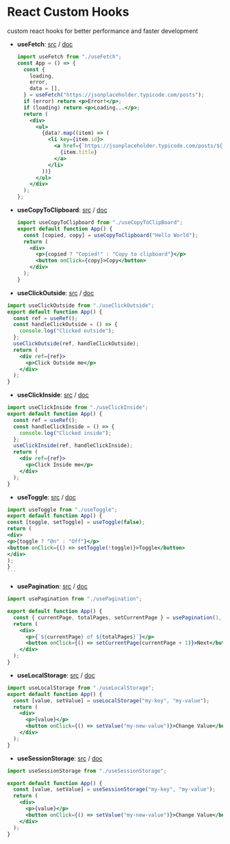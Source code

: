 # React Custom Hooks

custom react hooks for better performance and faster development

- **useFetch**:
  [src](https://github.com/oreste-abizera/react-custom-hooks/blob/main/src/hooks/useFetch/useFetch.jsx)
  /
  [doc](https://github.com/oreste-abizera/react-custom-hooks/blob/main/docs/useFetch.md)

  ```jsx
  import useFetch from "./useFetch";
  const App = () => {
    const {
      loading,
      error,
      data = [],
    } = useFetch("https://jsonplaceholder.typicode.com/posts");
    if (error) return <p>Error!</p>;
    if (loading) return <p>Loading...</p>;
    return (
      <div>
        <ul>
          {data?.map((item) => (
            <li key={item.id}>
              <a href={`https://jsonplaceholder.typicode.com/posts/${item.id}`}>
                {item.title}
              </a>
            </li>
          ))}
        </ul>
      </div>
    );
  };
  ```

- **useCopyToClipboard**:
  [src](https://github.com/oreste-abizera/react-custom-hooks/blob/main/src/hooks/useCopyToClipboard/useCopyToClipboard.jsx) / [doc](https://github.com/oreste-abizera/react-custom-hooks/blob/main/docs/useCopyToClipboard.md)

  ```jsx
  import useCopyToClipboard from "./useCopyToClipBoard";
  export default function App() {
    const [copied, copy] = useCopyToClipboard("Hello World");
    return (
      <div>
        <p>{copied ? "Copied!" : "Copy to clipboard"}</p>
        <button onClick={copy}>Copy</button>
      </div>
    );
  }
  ```

- **useClickOutside**:
  [src](https://github.com/oreste-abizera/react-custom-hooks/blob/main/src/hooks/useClickOutside/useClickOutside.jsx) / [doc](https://github.com/oreste-abizera/react-custom-hooks/blob/main/docs/useClickOutside.md)

```jsx
import useClickOutside from "./useClickOutside";
export default function App() {
  const ref = useRef();
  const handleClickOutside = () => {
    console.log("Clicked outside");
  };
  useClickOutside(ref, handleClickOutside);
  return (
    <div ref={ref}>
      <p>Click Outside me</p>
    </div>
  );
}
```

- **useClickInside**:
  [src](https://github.com/oreste-abizera/react-custom-hooks/blob/main/src/hooks/useClickInside/useClickInside.jsx) / [doc](https://github.com/oreste-abizera/react-custom-hooks/blob/main/docs/useClickInside.md)

```jsx
import useClickInside from "./useClickInside";
export default function App() {
  const ref = useRef();
  const handleClickInside = () => {
    console.log("Clicked inside");
  };
  useClickInside(ref, handleClickInside);
  return (
    <div ref={ref}>
      <p>Click Inside me</p>
    </div>
  );
}
```

- **useToggle**:
  [src](https://github.com/oreste-abizera/react-custom-hooks/blob/main/src/hooks/useToggle/useToggle.jsx) / [doc](https://github.com/oreste-abizera/react-custom-hooks/blob/main/docs/useToggle.md)

````jsx
import useToggle from "./useToggle";
export default function App() {
const [toggle, setToggle] = useToggle(false);
return (
<div>
<p>{toggle ? "On" : "Off"}</p>
<button onClick={() => setToggle(!toggle)}>Toggle</button>
</div>
);
}
```
````

- **usePagination**:
  [src](https://github.com/oreste-abizera/react-custom-hooks/blob/main/src/hooks/usePagination/usePagination.jsx) / [doc](https://github.com/oreste-abizera/react-custom-hooks/blob/main/docs/usePagination.md)

```jsx
import usePagination from "./usePagination";

export default function App() {
  const { currentPage, totalPages, setCurrentPage } = usePagination(1, 10);
  return (
    <div>
      <p>{`${currentPage} of ${totalPages}`}</p>
      <button onClick={() => setCurrentPage(currentPage + 1)}>Next</button>
    </div>
  );
}
```

- **useLocalStorage**:
  [src](https://github.com/oreste-abizera/react-custom-hooks/blob/main/src/hooks/useLocalStorage/useLocalStorage.jsx) / [doc](https://github.com/oreste-abizera/react-custom-hooks/blob/main/docs/useLocalStorage.md)

```jsx
import useLocalStorage from "./useLocalStorage";
export default function App() {
  const [value, setValue] = useLocalStorage("my-key", "my-value");
  return (
    <div>
      <p>{value}</p>
      <button onClick={() => setValue("my-new-value")}>Change Value</button>
    </div>
  );
}
```

- **useSessionStorage**:
  [src](https://github.com/oreste-abizera/react-custom-hooks/blob/main/src/hooks/useSessionStorage/useSessionStorage.jsx) / [doc](https://github.com/oreste-abizera/react-custom-hooks/blob/main/docs/useSessionStorage.md)

```jsx
import useSessionStorage from "./useSessionStorage";

export default function App() {
  const [value, setValue] = useSessionStorage("my-key", "my-value");
  return (
    <div>
      <p>{value}</p>
      <button onClick={() => setValue("my-new-value")}>Change Value</button>
    </div>
  );
}
```

